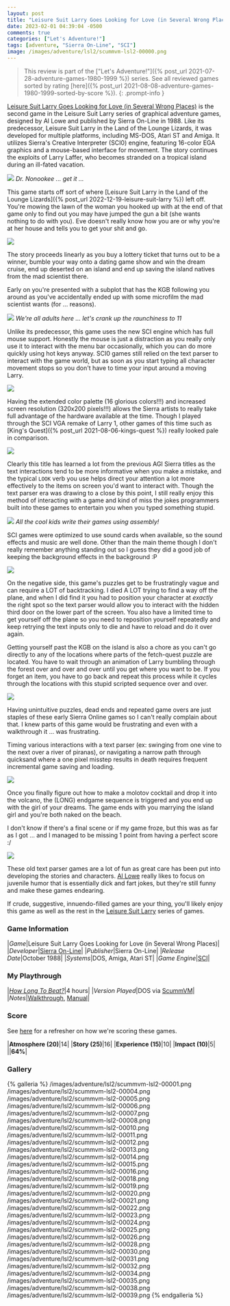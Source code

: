 ```yaml
---
layout: post
title: "Leisure Suit Larry Goes Looking for Love (in Several Wrong Places) (Sierra On-Line) - 1988"
date: 2023-02-01 04:39:04 -0500
comments: true
categories: ["Let's Adventure!"]
tags: [adventure, "Sierra On-Line", "SCI"]
image: /images/adventure/lsl2/scummvm-lsl2-00000.png
---
```

> This review is part of the ["Let's Adventure!"]({% post_url 2021-07-28-adventure-games-1980-1999 %}) series. See all reviewed games sorted by rating [here]({% post_url 2021-08-08-adventure-games-1980-1999-sorted-by-score %}).
{: .prompt-info }

[Leisure Suit Larry Goes Looking for Love (in Several Wrong Places)](https://en.wikipedia.org/wiki/Leisure_Suit_Larry_Goes_Looking_for_Love_(in_Several_Wrong_Places)) is the second game in the Leisure Suit Larry series of graphical adventure games, designed by Al Lowe and published by Sierra On-Line in 1988. Like its predecessor, Leisure Suit Larry in the Land of the Lounge Lizards, it was developed for multiple platforms, including MS-DOS, Atari ST and Amiga. It utilizes Sierra's Creative Interpreter (SCI0) engine, featuring 16-color EGA graphics and a mouse-based interface for movement. The story continues the exploits of Larry Laffer, who becomes stranded on a tropical island during an ill-fated vacation.

![](/images/adventure/lsl2/scummvm-lsl2-00002.png)
_Dr. Nonookee ... get it ..._

This game starts off sort of where [Leisure Suit Larry in the Land of the Lounge Lizards]({% post_url 2022-12-19-leisure-suit-larry %}) left off. You're mowing the lawn of the woman you hooked up with at the end of that game only to find out you may have jumped the gun a bit (she wants nothing to do with you). Eve doesn't really know how you are or why you're at her house and tells you to get your shit and go.

![](/images/adventure/lsl2/scummvm-lsl2-00009.png)

The story proceeds linearly as you buy a lottery ticket that turns out to be a winner, bumble your way onto a dating game show and win the dream cruise, end up deserted on an island and end up saving the island natives from the mad scientist there.

Early on you're presented with a subplot that has the KGB following you around as you've accidentally ended up with some microfilm the mad scientist wants (for ... reasons).

![](/images/adventure/lsl2/scummvm-lsl2-00003.png)
_We're all adults here ... let's crank up the raunchiness to 11_

Unlike its predecessor, this game uses the new SCI engine which has full mouse support. Honestly the mouse is just a distraction as you really only use it to interact with the menu bar occasionally, which you can do more quickly using hot keys anyway. SCI0 games still relied on the text parser to interact with the game world, but as soon as you start typing all character movement stops so you don't have to time your input around a moving Larry.

![](/images/adventure/lsl2/scummvm-lsl2-00029.png)

Having the extended color palette (16 glorious colors!!!) and increased screen resolution (320x200 pixels!!!) allows the Sierra artists to really take full advantage of the hardware available at the time. Though I played through the SCI VGA remake of Larry 1, other games of this time such as [King's Quest]({% post_url 2021-08-06-kings-quest %}) really looked pale in comparison.

![](/images/adventure/lsl2/scummvm-lsl2-00017.png)

Clearly this title has learned a lot from the previous AGI Sierra titles as the text interactions tend to be more informative when you make a mistake, and the typical `LOOK` verb you use helps direct your attention a lot more effectively to the items on screen you'd want to interact with. Though the text parser era was drawing to a close by this point, I still really enjoy this method of interacting with a game and kind of miss the jokes programmers built into these games to entertain you when you typed something stupid.

![](/images/adventure/lsl2/scummvm-lsl2-00036.png)
_All the cool kids write their games using assembly!_

SCI games were optimized to use sound cards when available, so the sound effects and music are well done. Other than the main theme though I don't really remember anything standing out so I guess they did a good job of keeping the background effects in the background :P

![](/images/adventure/lsl2/scummvm-lsl2-00027.png)

On the negative side, this game's puzzles get to be frustratingly vague and can require a LOT of backtracking. I died A LOT trying to find a way off the plane, and when I did find it you had to position your character at _exactly_ the right spot so the text parser would allow you to interact with the hidden third door on the lower part of the screen. You also have a limited time to get yourself off the plane so you need to reposition yourself repeatedly and keep retrying the text inputs only to die and have to reload and do it over again.

Getting yourself past the KGB on the island is also a chore as you can't go directly to any of the locations where parts of the fetch-quest puzzle are located. You have to wait through an animation of Larry bumbling through the forest over and over and over until you get where you want to be. If you forget an item, you have to go back and repeat this process while it cycles through the locations with this stupid scripted sequence over and over.

![](/images/adventure/lsl2/scummvm-lsl2-00037.png)

Having unintuitive puzzles, dead ends and repeated game overs are just staples of these early Sierra Online games so I can't really complain about that. I knew parts of this game would be frustrating and even with a walkthrough it ... was frustrating.

Timing various interactions with a text parser (ex: swinging from one vine to the next over a river of piranas), or navigating a narrow path through quicksand where a one pixel misstep results in death requires frequent incremental game saving and loading.

![](/images/adventure/lsl2/scummvm-lsl2-00033.png)

Once you finally figure out how to make a molotov cocktail and drop it into the volcano, the (LONG) endgame sequence is triggered and you end up with the girl of your dreams. The game ends with you marrying the island girl and you're both naked on the beach.

I don't know if there's a final scene or if my game froze, but this was as far as I got ... and I managed to be missing 1 point from having a perfect score :/

![](/images/adventure/lsl2/scummvm-lsl2-00040.png)

These old text parser games are a lot of fun as great care has been put into developing the stories and characters. [Al Lowe](https://en.wikipedia.org/wiki/Al_Lowe) really likes to focus on juvenile humor that is essentially dick and fart jokes, but they're still funny and make these games endearing.

If crude, suggestive, innuendo-filled games are your thing, you'll likely enjoy this game as well as the rest in the [Leisure Suit Larry](https://en.wikipedia.org/wiki/Category:Leisure_Suit_Larry_games) series of games.

### Game Information

|*Game*|Leisure Suit Larry Goes Looking for Love (in Several Wrong Places)|
|*Developer*|[Sierra On-Line](https://en.wikipedia.org/wiki/Sierra_Entertainment)|
|*Publisher*|Sierra On-Line|
|*Release Date*|October 1988|
|*Systems*|DOS, Amiga, Atari ST|
|*Game Engine*|[SCI](https://wiki.scummvm.org/index.php?title=SCI)|

### My Playthrough

|*[How Long To Beat?](https://howlongtobeat.com/game/5269)*|4 hours|
|*Version Played*|DOS via [ScummVM](https://www.scummvm.org/)|
|*Notes*|[Walkthrough](http://gamerwalkthroughs.com/leisure-suit-larry-2/), [Manual](https://ia600905.us.archive.org/17/items/Leisure_Suit_Larry_2_Manual/Leisure_Suit_Larry_2_Manual.pdf)|

### Score

See [here](https://www.alexbevi.com/blog/2021/07/28/adventure-games-1980-1999/#scoring) for a refresher on how we're scoring these games.

|**Atmosphere (20)**|14|
|**Story (25)**|16|
|**Experience (15)**|10|
|**Impact (10)**|5|
||**64%**|

### Gallery

{% galleria %}
/images/adventure/lsl2/scummvm-lsl2-00001.png
/images/adventure/lsl2/scummvm-lsl2-00004.png
/images/adventure/lsl2/scummvm-lsl2-00005.png
/images/adventure/lsl2/scummvm-lsl2-00006.png
/images/adventure/lsl2/scummvm-lsl2-00007.png
/images/adventure/lsl2/scummvm-lsl2-00008.png
/images/adventure/lsl2/scummvm-lsl2-00010.png
/images/adventure/lsl2/scummvm-lsl2-00011.png
/images/adventure/lsl2/scummvm-lsl2-00012.png
/images/adventure/lsl2/scummvm-lsl2-00013.png
/images/adventure/lsl2/scummvm-lsl2-00014.png
/images/adventure/lsl2/scummvm-lsl2-00015.png
/images/adventure/lsl2/scummvm-lsl2-00016.png
/images/adventure/lsl2/scummvm-lsl2-00018.png
/images/adventure/lsl2/scummvm-lsl2-00019.png
/images/adventure/lsl2/scummvm-lsl2-00020.png
/images/adventure/lsl2/scummvm-lsl2-00021.png
/images/adventure/lsl2/scummvm-lsl2-00022.png
/images/adventure/lsl2/scummvm-lsl2-00023.png
/images/adventure/lsl2/scummvm-lsl2-00024.png
/images/adventure/lsl2/scummvm-lsl2-00025.png
/images/adventure/lsl2/scummvm-lsl2-00026.png
/images/adventure/lsl2/scummvm-lsl2-00028.png
/images/adventure/lsl2/scummvm-lsl2-00030.png
/images/adventure/lsl2/scummvm-lsl2-00031.png
/images/adventure/lsl2/scummvm-lsl2-00032.png
/images/adventure/lsl2/scummvm-lsl2-00034.png
/images/adventure/lsl2/scummvm-lsl2-00035.png
/images/adventure/lsl2/scummvm-lsl2-00038.png
/images/adventure/lsl2/scummvm-lsl2-00039.png
{% endgalleria %}